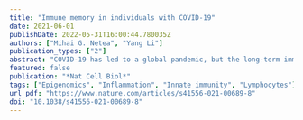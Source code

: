 ```yaml
---
title: "Immune memory in individuals with COVID-19"
date: 2021-06-01
publishDate: 2022-05-31T16:00:44.780035Z
authors: ["Mihai G. Netea", "Yang Li"]
publication_types: ["2"]
abstract: "COVID-19 has led to a global pandemic, but the long-term immunological effects of the infection are only partially understood. A new study now provides important new clues by describing the transcriptional and epigenetic processes behind the immune memory of both adaptive and innate immune cells in individuals who have recovered from COVID-19."
featured: false
publication: "*Nat Cell Biol*"
tags: ["Epigenomics", "Inflammation", "Innate immunity", "Lymphocytes"]
url_pdf: "https://www.nature.com/articles/s41556-021-00689-8"
doi: "10.1038/s41556-021-00689-8"
---
```


